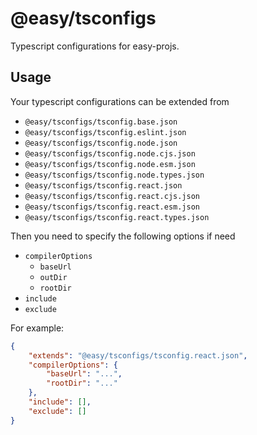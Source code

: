 # @easy/tsconfigs

Typescript configurations for easy-projs.

## Usage

Your typescript configurations can be extended from
- `@easy/tsconfigs/tsconfig.base.json`
- `@easy/tsconfigs/tsconfig.eslint.json`
- `@easy/tsconfigs/tsconfig.node.json`
- `@easy/tsconfigs/tsconfig.node.cjs.json`
- `@easy/tsconfigs/tsconfig.node.esm.json`
- `@easy/tsconfigs/tsconfig.node.types.json`
- `@easy/tsconfigs/tsconfig.react.json`
- `@easy/tsconfigs/tsconfig.react.cjs.json`
- `@easy/tsconfigs/tsconfig.react.esm.json`
- `@easy/tsconfigs/tsconfig.react.types.json`

Then you need to specify the following options if need
- `compilerOptions`
  - `baseUrl`
  - `outDir`
  - `rootDir`
- `include`
- `exclude`

For example:

```json
{
    "extends": "@easy/tsconfigs/tsconfig.react.json",
    "compilerOptions": {
        "baseUrl": "...",
        "rootDir": "..."
    },
    "include": [],
    "exclude": []
}
```
